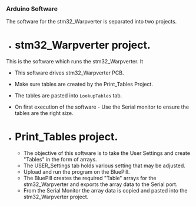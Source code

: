 
###  Arduino Software

The software for the stm32_Warpverter is separated into two projects.

* # stm32_Warpverter project.  
This is the software which runs the stm32_Warpverter.  It 
  *  This software drives stm32_Warpverter PCB.
  *  Make sure tables are created by the Print_Tables Project.  
  *  The tables are pasted into `LookupTables` tab.  
  *  On first execution of the software - Use the Serial monitor to ensure the tables are the right size.

* # Print_Tables project.  
  *  The objective of this software is to take the User Settings and create "Tables" in the form of arrays.  
  *  The USER_Settings tab holds various setting that may be adjusted.  
  *  Upload and run the program on the BluePill.  
  *  The BluePill creates the required "Table" arrays for the stm32_Warpverter and exports the array data to the Serial port.  
  *  From the Serial Monitor the array data is copied and pasted into the stm32_Warpverter project.
  

